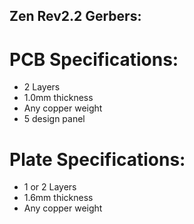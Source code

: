 ## Zen Rev2.2 Gerbers:

# PCB Specifications:
* 2 Layers
* 1.0mm thickness
* Any copper weight
* 5 design panel

# Plate Specifications:
* 1 or 2 Layers
* 1.6mm thickness
* Any copper weight